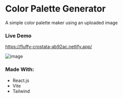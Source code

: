 # Color Palette Generator

A simple color palette maker using an uploaded image

### Live Demo
https://fluffy-crostata-ab92ac.netlify.app/

![image](https://github.com/LiyanNguyen/color-palette/assets/50958126/ed0dba37-d046-443a-9158-fe9bae3c8fab)

### Made With:
- React.js
- Vite
- Tailwind
